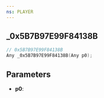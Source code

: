 ```yaml
---
ns: PLAYER
---
```

## _0x5B7B97E99F84138B

```c
// 0x5B7B97E99F84138B
Any _0x5B7B97E99F84138B(Any p0);
```

## Parameters
* **p0**:
